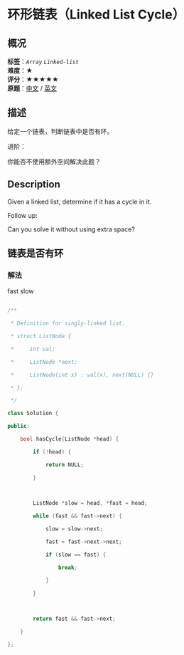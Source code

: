 # 环形链表（Linked List Cycle）
## 概况
**标签**：*`Array`*  *`Linked-list`*<br>
**难度**：★<br>
**评分**：★★★★★<br>
**原题**：[中文](https://leetcode-cn.com/problems/linked-list-cycle) / [英文](https://leetcode.com/problems/linked-list-cycle)
## 描述

给定一个链表，判断链表中是否有环。



进阶：

你能否不使用额外空间解决此题？



## Description

Given a linked list, determine if it has a cycle in it.







Follow up:

Can you solve it without using extra space?





## 链表是否有环

### 解法

fast slow



```c++

/**

 * Definition for singly-linked list.

 * struct ListNode {

 *     int val;

 *     ListNode *next;

 *     ListNode(int x) : val(x), next(NULL) {}

 * };

 */

class Solution {

public:

    bool hasCycle(ListNode *head) {

        if (!head) {

            return NULL;

        }

        

        ListNode *slow = head, *fast = head;

        while (fast && fast->next) {

            slow = slow->next;

            fast = fast->next->next;

            if (slow == fast) {

                break;

            }

        }

        

        return fast && fast->next;

    }

};

```